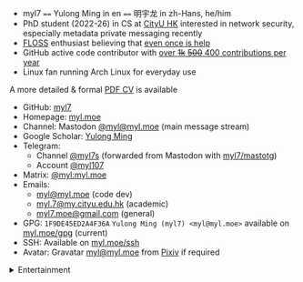 <!-- Copyright (C) myl7 -->
<!-- SPDX-License-Identifier: CC-BY-SA-4.0 -->

- myl7 `==` Yulong Ming in en `==` 明宇龙 in zh-Hans, he/him
- PhD student (2022-26) in CS at [CityU HK](https://www.cityu.edu.hk/ 'City University of Hong Kong') interested in network security, especially metadata private messaging recently
- [FLOSS](https://wikipedia.org/wiki/FLOSS 'free and open-source software') enthusiast believing that [even once is help](https://www.gnu.org/philosophy/saying-no-even-once.html)
- GitHub active code contributor with [over ~~1k~~ ~~500~~ 400 contributions per year](https://github.com/myl7)
- Linux fan running Arch Linux for everyday use

A more detailed & formal [PDF CV](https://s.myl.moe/public/cv.pdf) is available

- GitHub: [myl7](https://github.com/myl7)
- Homepage: [myl.moe](https://myl.moe)
- Channel: Mastodon [@myl@myl.moe](https://social.myl.moe/@myl) (main message stream)
- Google Scholar: [Yulong Ming](https://scholar.google.com/citations?user=J9cpSb0AAAAJ)
- Telegram:
  - Channel [@myl7s](https://t.me/myl7s) (forwarded from Mastodon with [myl7/mastotg](https://github.com/myl7/mastotg))
  - Account [@myl107](https://t.me/myl107)
- Matrix: [@myl:myl.moe](https://matrix.to/#/@myl:myl.moe)
- Emails:
  - myl@myl.moe (code dev)
  - myl.7@my.cityu.edu.hk (academic)
  - myl7.moe@gmail.com (general)
- GPG: `1F9DE45ED2A4F36A` `Yulong Ming (myl7) <myl@myl.moe>` available on [myl.moe/gpg](https://myl.moe/gpg) (current)
- SSH: Available on [myl.moe/ssh](https://myl.moe/ssh)
- Avatar: Gravatar [myl@myl.moe](https://www.gravatar.com/avatar/41e17fe63d0c1f91234b320b1feb3bef?s=200) from [Pixiv](https://www.pixiv.net/artworks/57793944) if required

<details>
<summary>Entertainment</summary>

- osu!: [myl7](https://osu.ppy.sh/users/17450724) can be redirected from [myl.moe/u/osu](https://myl.moe/u/osu)
  - Modes: osu! & osu!mania (4K)
  - Playstyles: Mouse & keyboard

</details>
